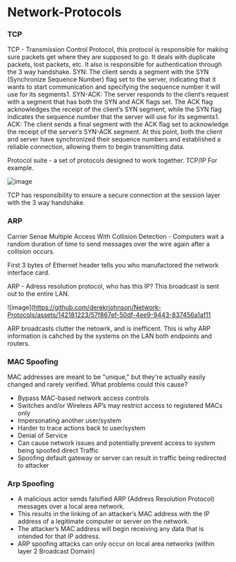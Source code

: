 # Network-Protocols

### TCP
TCP - Transmission Control Protocol, this protocol is responsible for making sure packets get where they are supposed to go. It deals with duplicate packets, lost packets, etc. It also is responsible for authentication through the 3 way handshake. SYN: The client sends a segment with the SYN (Synchronize Sequence Number) flag set to the server, indicating that it wants to start communication and specifying the sequence number it will use for its segments1.
SYN-ACK: The server responds to the client’s request with a segment that has both the SYN and ACK flags set. The ACK flag acknowledges the receipt of the client’s SYN segment, while the SYN flag indicates the sequence number that the server will use for its segments1.
ACK: The client sends a final segment with the ACK flag set to acknowledge the receipt of the server’s SYN-ACK segment. At this point, both the client and server have synchronized their sequence numbers and established a reliable connection, allowing them to begin transmitting data.

Protocol suite - a set of protocols designed to work together. TCP/IP For example.

![image](https://github.com/derekrjohnson/Network-Protocols/assets/142181223/30d776cb-117d-4c29-b39e-7cff6cfdbd2d)

TCP has responsibility to ensure a secure connection at the session layer with the 3 way handshake.


### ARP
Carrier Sense Multiple Access With Collision Detection - Computers wait a random duration of time to send messages over the wire again after a collision occurs.

First 3 bytes of Ethernet header tells you who manufactored the network interface card.

ARP - Adress resolution protocol, who has this IP? This broadcast is sent out to the entire LAN. 

![image](https://github.com/derekrjohnson/Network-Protocols/assets/142181223/57f867ef-50df-4ee9-9443-837456a1af11

ARP broadcasts clutter the netowrk, and is inefficent. This is why ARP information is cahched by the systems on the LAN both endpoints and routers.

### MAC Spoofing

MAC addresses are meant to be "unique," but they're actually
easily changed and rarely verified. What problems could this
cause?

* Bypass MAC-based network access controls
* Switches and/or Wireless AP’s may restrict access to registered MACs only
* Impersonating another user/system
* Harder to trace actions back to user/system
* Denial of Service
* Can cause network issues and potentially prevent access to system being spoofed  direct Traffic
* Spoofing default gateway or server can result in traffic being redirected to attacker

### Arp Spoofing

* A malicious actor sends falsified ARP (Address Resolution Protocol) messages over a local area network.
* This results in the linking of an attacker’s MAC address with the IP address of a legitimate computer or server on the network.
* The attacker’s MAC address will begin receiving any data that is intended for that IP address.
* ARP spoofing attacks can only occur on local area networks (within layer 2 Broadcast Domain)






